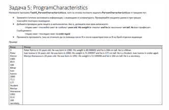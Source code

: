 ![](https://github.com/Aftohtont/Swift-Home-Work/blob/master/Java/Introduction_01/Introduction/03console_conditional_loops/task05/Loop5.PNG)
